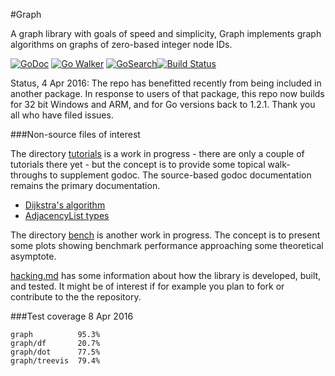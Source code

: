 #Graph

A graph library with goals of speed and simplicity, Graph implements
graph algorithms on graphs of zero-based integer node IDs.

[![GoDoc](https://godoc.org/github.com/soniakeys/graph?status.svg)](https://godoc.org/github.com/soniakeys/graph) [![Go Walker](http://gowalker.org/api/v1/badge)](https://gowalker.org/github.com/soniakeys/graph) [![GoSearch](http://go-search.org/badge?id=github.com%2Fsoniakeys%2Fgraph)](http://go-search.org/view?id=github.com%2Fsoniakeys%2Fgraph)[![Build Status](https://travis-ci.org/soniakeys/graph.svg?branch=master)](https://travis-ci.org/soniakeys/graph)

Status, 4 Apr 2016:  The repo has benefitted recently from being included
in another package.  In response to users of that package, this repo now
builds for 32 bit Windows and ARM, and for Go versions back to 1.2.1.
Thank you all who have filed issues.

###Non-source files of interest

The directory [tutorials](tutorials) is a work in progress - there are only
a couple of tutorials there yet - but the concept is to provide some topical
walk-throughs to supplement godoc.  The source-based godoc documentation
remains the primary documentation.

* [Dijkstra's algorithm](tutorials/dijkstra.md)
* [AdjacencyList types](tutorials/adjacencylist.md)

The directory [bench](bench) is another work in progress.  The concept is
to present some plots showing benchmark performance approaching some
theoretical asymptote.

[hacking.md](hacking.md) has some information about how the library is
developed, built, and tested.  It might be of interest if for example you
plan to fork or contribute to the the repository.

###Test coverage
8 Apr 2016
```
graph          95.3%
graph/df       20.7%
graph/dot      77.5%
graph/treevis  79.4%
```
